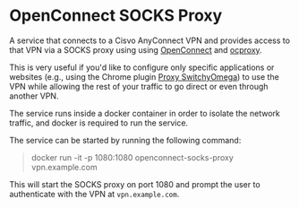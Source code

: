 OpenConnect SOCKS Proxy
=======================

A service that connects to a Cisvo AnyConnect VPN and provides access to that VPN via a SOCKS proxy using using [OpenConnect](https://github.com/openconnect) and [ocproxy](https://github.com/cernekee/ocproxy).

This is very useful if you'd like to configure only specific applications or websites (e.g., using the Chrome plugin [Proxy SwitchyOmega](https://chrome.google.com/webstore/detail/proxy-switchyomega/padekgcemlokbadohgkifijomclgjgif?hl=en)) to use the VPN while allowing the rest of your traffic to go direct or even through another VPN.

The service runs inside a docker container in order to isolate the network traffic, and docker is required to run the service.

The service can be started by running the following command:
> docker run -it -p 1080:1080 openconnect-socks-proxy vpn.example.com

This will start the SOCKS proxy on port 1080 and prompt the user to authenticate with the VPN at `vpn.example.com`.
